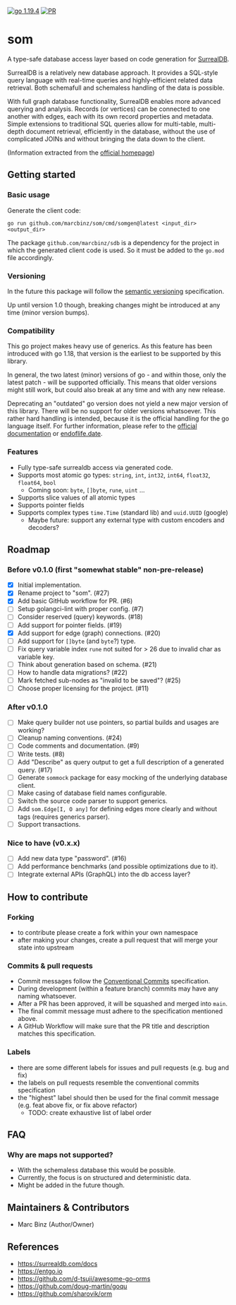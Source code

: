 
[![go 1.19.4](https://img.shields.io/badge/go-1.19.4-informational)](https://go.dev/doc/devel/release)
[![PR](https://github.com/marcbinz/som/actions/workflows/pull_request.yml/badge.svg)](https://github.com/marcbinz/som/actions/workflows/pull_request.yml)

# som

A type-safe database access layer based on code generation for [SurrealDB](https://surrealdb.com).

SurrealDB is a relatively new database approach.
It provides a SQL-style query language with real-time queries and highly-efficient related data retrieval.
Both schemafull and schemaless handling of the data is possible.

With full graph database functionality, SurrealDB enables more advanced querying and analysis.
Records (or vertices) can be connected to one another with edges, each with its own record properties and metadata.
Simple extensions to traditional SQL queries allow for multi-table, multi-depth document retrieval, efficiently 
in the database, without the use of complicated JOINs and without bringing the data down to the client.

(Information extracted from the [official homepage]((https://surrealdb.com)))

## Getting started

### Basic usage

Generate the client code:

```
go run github.com/marcbinz/som/cmd/somgen@latest <input_dir> <output_dir>
```

The package `github.com/marcbinz/sdb` is a dependency for the project in which the generated client code is used.
So it must be added to the `go.mod` file accordingly.

### Versioning

In the future this package will follow the [semantic versioning](https://semver.org) specification.

Up until version 1.0 though, breaking changes might be introduced at any time (minor version bumps).

### Compatibility

This go project makes heavy use of generics. As this feature has been introduced with go 1.18, that version is the 
earliest to be supported by this library.

In general, the two latest (minor) versions of go - and within those, only the latest patch - will be supported 
officially. This means that older versions might still work, but could also break at any time and with any new release.

Deprecating an "outdated" go version does not yield a new major version of this library. There will be no support for 
older versions whatsoever. This rather hard handling is intended, because it is the official handling for the go 
language itself. For further information, please refer to the
[official documentation](https://go.dev/doc/devel/release#policy) or [endoflife.date](https://endoflife.date/go).

### Features

- Fully type-safe surrealdb access via generated code.
- Supports most atomic go types: `string`, `int`, `int32`, `int64`, `float32`, `float64`, `bool`
  - Coming soon: `byte`, `[]byte`, `rune`, `uint` ...
- Supports slice values of all atomic types
- Supports pointer fields
- Supports complex types `time.Time` (standard lib) and `uuid.UUID` (google)
  - Maybe future: support any external type with custom encoders and decoders?

## Roadmap

### Before v0.1.0 (first "somewhat stable" non-pre-release)

- [x] Initial implementation.
- [x] Rename project to "som". (#27)
- [x] Add basic GitHub workflow for PR. (#6)
- [ ] Setup golangci-lint with proper config. (#7)
- [ ] Consider reserved (query) keywords. (#18)
- [ ] Add support for pointer fields. (#19)
- [x] Add support for edge (graph) connections. (#20)
- [ ] Add support for `[]byte` (and `byte`?) type.
- [ ] Fix query variable index `rune` not suited for > 26 due to invalid char as variable key.
- [ ] Think about generation based on schema. (#21)
- [ ] How to handle data migrations? (#22)
- [ ] Mark fetched sub-nodes as "invalid to be saved"? (#25)
- [ ] Choose proper licensing for the project. (#11)

### After v0.1.0

- [ ] Make query builder not use pointers, so partial builds and usages are working?
- [ ] Cleanup naming conventions. (#24)
- [ ] Code comments and documentation. (#9)
- [ ] Write tests. (#8)
- [ ] Add "Describe" as query output to get a full description of a generated query. (#17)
- [ ] Generate `sommock` package for easy mocking of the underlying database client.
- [ ] Make casing of database field names configurable.
- [ ] Switch the source code parser to support generics.
- [ ] Add `som.Edge[I, O any]` for defining edges more clearly and without tags (requires generics parser).
- [ ] Support transactions.

### Nice to have (v0.x.x)

- [ ] Add new data type "password". (#16)
- [ ] Add performance benchmarks (and possible optimizations due to it).
- [ ] Integrate external APIs (GraphQL) into the db access layer?

## How to contribute

### Forking

- to contribute please create a fork within your own namespace
- after making your changes, create a pull request that will merge your state into upstream

### Commits & pull requests

- Commit messages follow the [Conventional Commits](https://www.conventionalcommits.org) specification.
- During development (within a feature branch) commits may have any naming whatsoever.
- After a PR has been approved, it will be squashed and merged into `main`.
- The final commit message must adhere to the specification mentioned above.
- A GitHub Workflow will make sure that the PR title and description matches this specification.

### Labels

- there are some different labels for issues and pull requests (e.g. bug and fix)
- the labels on pull requests resemble the conventional commits specification
- the "highest" label should then be used for the final commit message (e.g. feat above fix, or fix above refactor)
  - TODO: create exhaustive list of label order

## FAQ

### Why are maps not supported?

- With the schemaless database this would be possible.
- Currently, the focus is on structured and deterministic data.
- Might be added in the future though.

## Maintainers & Contributors

- Marc Binz (Author/Owner)

## References

- https://surrealdb.com/docs
- https://entgo.io
- https://github.com/d-tsuji/awesome-go-orms
- https://github.com/doug-martin/goqu
- https://github.com/sharovik/orm
